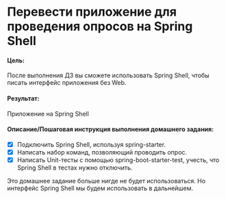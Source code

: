 # Перевести приложение для проведения опросов на Spring Shell

#### Цель:
После выполнения ДЗ вы сможете использовать Spring Shell, чтобы писать интерфейс приложения без Web.

#### Результат:
Приложение на Spring Shell

#### Описание/Пошаговая инструкция выполнения домашнего задания:
- [x] Подключить Spring Shell, используя spring-starter.
- [x] Написать набор команд, позволяющий проводить опрос.
- [x] Написать Unit-тесты с помощью spring-boot-starter-test, учесть, что Spring Shell в тестах нужно отключить.

Это домашнее задание больше нигде не будет использоваться. Но интерфейс Spring Shell мы будем использовать в дальнейшем.